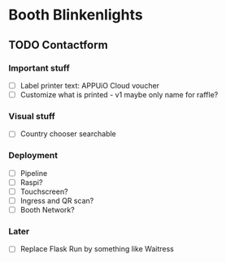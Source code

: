 # Booth Blinkenlights

## TODO Contactform

### Important stuff

* [ ] Label printer text: APPUiO Cloud voucher
* [ ] Customize what is printed - v1 maybe only name for raffle?

### Visual stuff

* [ ] Country chooser searchable

### Deployment

* [ ] Pipeline
* [ ] Raspi?
* [ ] Touchscreen?
* [ ] Ingress and QR scan?
* [ ] Booth Network?

### Later

* [ ] Replace Flask Run by something like Waitress
